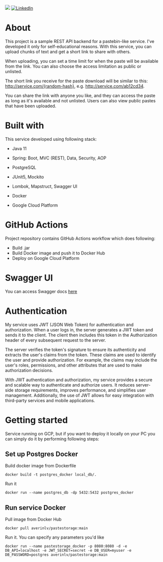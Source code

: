 ![](https://github.com/AverinLV/pastestorage/actions/workflows/github-ci.yml/badge.svg)
[![LinkedIn][linkedin-shield]][linkedin-url]
# About
This project is a sample REST API backend for a pastebin-like service. I've developed it only for self-educational reasons. With this service, you can upload chunks of text and get a short link to share with others.

When uploading, you can set a time limit for when the paste will be available from the link. You can also choose the access limitation as public or unlisted.

The short link you receive for the paste download will be similar to this: http://service.com/{random-hash}, e.g. http://service.com/ab12cd34.

You can share the link with anyone you like, and they can access the paste as long as it's available and not unlisted. Users can also view public pastes that have been uploaded.

# Built with

This service developed using following stack:

* Java 11

* Spring: Boot, MVC (REST), Data, Security, AOP

* PostgreSQL

* JUnit5, Mockito 

* Lombok, Mapstruct, Swagger UI

* Docker

* Google Cloud Platform

# GitHub Actions

Project repository contains GitHub Actions workflow which does following:

* Build .jar
* Build Docker image and push it to Docker Hub
* Deploy on Google Cloud Platform

# Swagger UI

You can access Swagger docs [here](https://averinlv.github.io/pastestorage/)

# Authentication 

My service uses JWT (JSON Web Token) for authentication and authorization. When a user logs in, the server generates a JWT token and sends it to the client. The client then includes this token in the Authorization header of every subsequent request to the server.

The server verifies the token's signature to ensure its authenticity and extracts the user's claims from the token. These claims are used to identify the user and provide authorization. For example, the claims may include the user's roles, permissions, and other attributes that are used to make authorization decisions.

With JWT authentication and authorization, my service provides a secure and scalable way to authenticate and authorize users. It reduces server-side storage requirements, improves performance, and simplifies user management. Additionally, the use of JWT allows for easy integration with third-party services and mobile applications.

# Getting started

Service running on GCP, but if you want to deploy it locally on your PC you can simply do it by performing following steps:

## Set up Postgres Docker
Build docker image from Dockerfile
```
docker build -t postgres_docker local_db/.
```
Run it
```
docker run --name postgres_db -dp 5432:5432 postgres_docker
```
## Run service Docker
Pull image from Docker Hub
```
docker pull averinlv/pastestorage:main
```
Run it. You can specify any parameters you'd like 
```
docker run --name pastestorage_docker -p 8080:8080 -d -e DB_API=localhost -e JWT_SECRET=secret -e DB_USER=myuser -e DB_PASSWORD=postgres averinlv/pastestorage:main
```
<!-- MARKDOWN LINKS & IMAGES -->
<!-- https://www.markdownguide.org/basic-syntax/#reference-style-links -->

[linkedin-shield]: https://img.shields.io/badge/-LinkedIn-black.svg?style=for-the-badge&logo=linkedin&colorB=555
[linkedin-url]: https://www.linkedin.com/in/lev-averin/
